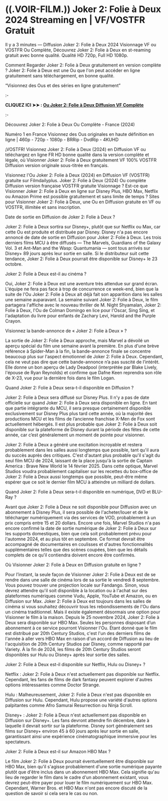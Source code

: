 # ((.VOIR-FILM.)) Joker 2: Folie à Deux 2024 Streaming en | VF/VOSTFR Gratuit
Il y a 3 minutes — Diffusion Joker 2: Folie à Deux 2024 Visionnage VF ou VOSTFR Ou Complète, Découvrez Joker 2: Folie à Deux en st-reaming gratuit avec bonne qualité. Qualité HD 720p, Full HD 1080p.

Comment Regarder Joker 2: Folie à Deux gratuitement en version complète ? Joker 2: Folie à Deux est une Ou que l'on peut accéder en ligne gratuitement sans téléchargement, en bonne qualité.

“Visionnez des Ous et des séries en ligne gratuitement”

:-

**CLIQUEZ ICI ➤➤ : [Ou Joker 2: Folie à Deux Diffusion VF Complète](https://t.co/FKb7P47nZo)**

:-

Découvrez Joker 2: Folie à Deux Ou Complète - France (2024)

Numéro 1 en France Visionnez des Ous originales en haute définition en ligne | 460p - 720p - 1080p - BRRip - DvdRip - 4KUHD

¡VOSTFR! Visionnez Joker 2: Folie à Deux (2024) en Diffusion VF ou téléchargez en ligne FR HD bonne qualité dans la version complète et légale, où Visionner Joker 2: Folie à Deux gratuitement VF 100% VOSTFR Diffusion version originale sous-titrée en français.

Visionnez l'Ou Joker 2: Folie à Deux (2024) en Diffusion VF (VOSTFR) gratuite sur Filmdailyplus. Joker 2: Folie à Deux (2024) Ou complète Diffusion version française VOSTFR gratuite Visionnage ? Est-ce que Visionner Joker 2: Folie à Deux en ligne sur Disney Plus, HBO Max, Netflix ou Amazon Prime est possible gratuitement et sans limite de temps ? Sites pour Visionner Joker 2: Folie à Deux, une Ou en Diffusion gratuite en VF ou VOSTFR, illimitée et sans inscription.

Date de sortie en Diffusion de Joker 2: Folie à Deux ?

Joker 2: Folie à Deux sortira sur Disney+, plutôt que sur Netflix ou Max, car cette Ou est produite et distribuée par Disney. Disney n'a pas encore annoncé de date de sortie en Diffusion pour Joker 2: Folie à Deux. Les trois derniers films MCU à être diffusés — The Marvels, Guardians of the Galaxy Vol. 3 et Ant-Man and the Wasp: Quantumania — sont tous arrivés sur Disney+ 89 jours après leur sortie en salle. Si le distributeur suit cette tendance, Joker 2: Folie à Deux pourrait être disponible sur Disney+ le 23 octobre.

Joker 2: Folie à Deux est-il au cinéma ?

Oui, Joker 2: Folie à Deux est une aventure très attendue sur grand écran. L'équipe ne fera pas face à trop de concurrence ce week-end, bien que la suite de l'Ou Joker 2: Folie à Deux ait déjà fait son apparition dans les salles une semaine auparavant. La semaine suivant Joker 2: Folie à Deux, le film partagera l'affiche avec le nouveau thriller de M. Night Shyamalan, Joker 2: Folie à Deux, l'Ou de Colman Domingo en lice pour l'Oscar, Sing Sing, et l'adaptation du livre pour enfants de Zachary Levi, Harold and the Purple Crayon.

Visionnez la bande-annonce de « Joker 2: Folie à Deux » ?

La sortie de Joker 2: Folie à Deux approche, mais Marvel a dévoilé un aperçu spécial du film une semaine avant la première. En plus d'une brève référence à Spider-Man à la fin, la bande-annonce finale se concentre beaucoup plus sur l'aspect émotionnel de Joker 2: Folie à Deux. Cependant, cela ne veut pas dire que cette bande-annonce n’a pas suscité de l’intérêt. Elle donne un bon aperçu de Lady Deadpool (interprétée par Blake Lively, l'épouse de Ryan Reynolds) et confirme que Dafne Keen reprendra son rôle de X-23, vue pour la dernière fois dans le film Logan.

Quand Joker 2: Folie à Deux sera-t-il disponible en Diffusion ?

Joker 2: Folie à Deux sera diffusé sur Disney Plus. Il n'y a pas de date officielle sur quand Joker 2: Folie à Deux sera disponible en ligne. En tant que partie intégrante du MCU, il sera presque certainement disponible exclusivement sur Disney Plus plus tard cette année, où la majorité des productions MCU et les films de l’ancienne franchise X-Men de Fox sont actuellement hébergés. Il est plus probable que Joker 2: Folie à Deux soit disponible sur la plateforme de Disney durant la période des fêtes de cette année, car c’est généralement un moment de pointe pour visionner.

Joker 2: Folie à Deux a généré une excitation incroyable et restera probablement dans les salles aussi longtemps que possible, tant qu'il aura du succès auprès des critiques. C'est d'autant plus probable qu'il s'agit du seul film MCU de 2024, laissant de la place jusqu'à la sortie de Captain America : Brave New World le 14 février 2025. Dans cette optique, Marvel Studios voudra probablement capitaliser sur les recettes du box-office de Joker 2: Folie à Deux aussi longtemps que possible, peut-être même espérer que ce soit le dernier film MCU à atteindre un milliard de dollars.

Quand Joker 2: Folie à Deux sera-t-il disponible en numérique, DVD et BLU-Ray ?

Avant que Joker 2: Folie à Deux ne soit disponible pour Diffusion avec un abonnement à Disney Plus, il sera possible de l'acheter/louer et de le télécharger numériquement via des services de VOD, probablement à un prix compris entre 15 et 20 dollars. Encore une fois, Marvel Studios n'a pas encore confirmé la date de sortie numérique de Joker 2: Folie à Deux sur les supports domestiques, bien que cela soit probablement prévu pour l'automne 2024, et au plus tôt en septembre. Ce format devrait être accompagné de documentaires en coulisses et d'autres fonctionnalités supplémentaires telles que des scènes coupées, bien que les détails complets de ce qu'il contiendra doivent encore être confirmés.

Où Visionner Joker 2: Folie à Deux en Diffusion gratuite en ligne ?

Pour l’instant, la seule façon de Visionner Joker 2: Folie à Deux est de se rendre dans une salle de cinéma lors de sa sortie le vendredi 8 septembre. Vous pouvez trouver une projection locale sur Fandango. Sinon, vous devrez attendre qu'il soit disponible à la location ou à l'achat sur des plateformes numériques comme Vudu, Apple, YouTube et Amazon, ou en Diffusion sur Max. Joker 2: Folie à Deux est toujours dans les salles de cinéma si vous souhaitez découvrir tous les rebondissements de l'Ou dans un cinéma traditionnel. Mais il existe également désormais une option pour Visionner le film à la maison. Depuis le 25 novembre 2024, Joker 2: Folie à Deux sera disponible sur HBO Max. Seules les personnes disposant d’un abonnement à ce service pourront Visionner l'Ou. Étant donné que le film est distribué par 20th Century Studios, c'est l'un des derniers films de l'année à aller vers HBO Max en raison d'un accord de Diffusion au lieu de l'acquisition de 20th Century Studios par Disney, comme rapporté par Variety. À la fin de 2024, les films de 20th Century Studios seront disponibles sur Hulu ou Disney+ après leur sortie des salles.

Joker 2: Folie à Deux est-il disponible sur Netflix, Hulu ou Disney+ ?

Netflix : Joker 2: Folie à Deux n'est actuellement pas disponible sur Netflix. Cependant, les fans de films de dark fantasy peuvent explorer d'autres options intéressantes comme Doctor Strange.

Hulu : Malheureusement, Joker 2: Folie à Deux n'est pas disponible en Diffusion sur Hulu. Cependant, Hulu propose une variété d'autres options palpitantes comme Afro Samurai Resurrection ou Ninja Scroll.

Disney+ : Joker 2: Folie à Deux n'est actuellement pas disponible en Diffusion sur Disney+. Les fans devront attendre fin décembre, date à laquelle il devrait sortir sur la plateforme. Disney sort généralement ses films sur Disney+ environ 45 à 60 jours après leur sortie en salle, garantissant ainsi une expérience cinématographique immersive pour les spectateurs.

Joker 2: Folie à Deux est-il sur Amazon HBO Max ?

Le film Joker 2: Folie à Deux pourrait éventuellement être disponible sur HBO Max, bien qu'il s'agisse probablement d'une sortie numérique payante plutôt que d'être inclus dans un abonnement HBO Max. Cela signifie qu'au lieu de regarder le film dans le cadre d'un abonnement existant, vous devrez peut-être payer pour louer le film numériquement sur HBO Max. Cependant, Warner Bros. et HBO Max n'ont pas encore discuté de la question de savoir si cela sera le cas ou non.

